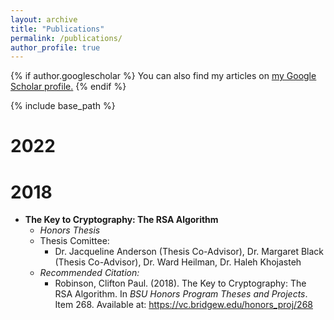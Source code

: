 ```yaml
---
layout: archive
title: "Publications"
permalink: /publications/
author_profile: true
---
```


{% if author.googlescholar %}
  You can also find my articles on <u><a href="{{author.googlescholar}}">my Google Scholar profile</a>.</u>
{% endif %}

{% include base_path %}

2022
======

2018
======
* **The Key to Cryptography: The RSA Algorithm**
  * _Honors Thesis_
  * Thesis Comittee:
    * Dr. Jacqueline Anderson (Thesis Co-Advisor), Dr. Margaret Black (Thesis Co-Advisor), Dr. Ward Heilman, Dr. Haleh Khojasteh
  * _Recommended Citation:_
    * Robinson, Clifton Paul. (2018). The Key to Cryptography: The RSA Algorithm. In _BSU Honors Program Theses and Projects_. Item 268. Available at: https://vc.bridgew.edu/honors_proj/268


